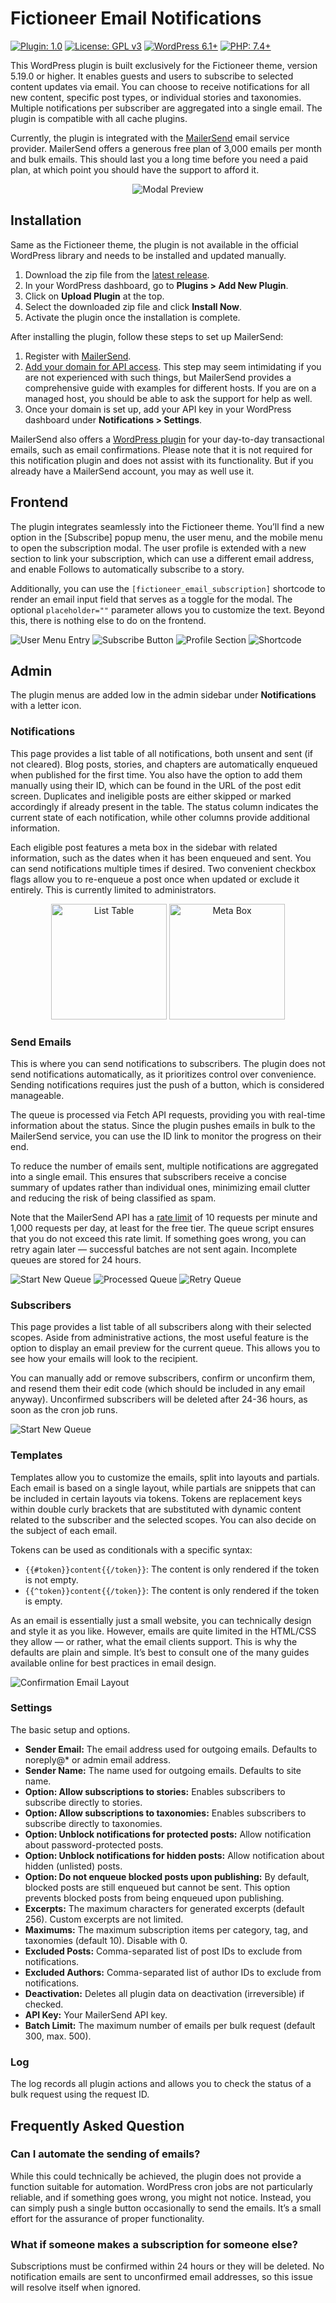 # Fictioneer Email Notifications

<p>
  <a href="https://github.com/Tetrakern/fictioneer-email-notifications"><img alt="Plugin: 1.0" src="https://img.shields.io/badge/plugin-1.0-blue?style=flat" /></a>
  <a href="LICENSE.md"><img alt="License: GPL v3" src="https://img.shields.io/badge/license-GPL%20v3-blue?style=flat" /></a>
  <a href="https://wordpress.org/download/"><img alt="WordPress 6.1+" src="https://img.shields.io/badge/WordPress-%3E%3D6.1-blue?style=flat" /></a>
  <a href="https://www.php.net/"><img alt="PHP: 7.4+" src="https://img.shields.io/badge/php-%3E%3D7.4-blue?logoColor=white&style=flat" /></a>
</p>

This WordPress plugin is built exclusively for the Fictioneer theme, version 5.19.0 or higher. It enables guests and users to subscribe to selected content updates via email. You can choose to receive notifications for all new content, specific post types, or individual stories and taxonomies. Multiple notifications per subscriber are aggregated into a single email. The plugin is compatible with all cache plugins.

Currently, the plugin is integrated with the [MailerSend](https://www.mailersend.com/) email service provider. MailerSend offers a generous free plan of 3,000 emails per month and bulk emails. This should last you a long time before you need a paid plan, at which point you should have the support to afford it.

<p align="center">
  <img src="repo/assets/fcnen_modal_preview.gif?raw=true" alt="Modal Preview" />
</p>

## Installation

Same as the Fictioneer theme, the plugin is not available in the official WordPress library and needs to be installed and updated manually.

1. Download the zip file from the [latest release](https://github.com/Tetrakern/fictioneer-email-notifications/releases).
2. In your WordPress dashboard, go to **Plugins > Add New Plugin**.
3. Click on **Upload Plugin** at the top.
4. Select the downloaded zip file and click **Install Now**.
5. Activate the plugin once the installation is complete.

After installing the plugin, follow these steps to set up MailerSend:

1. Register with [MailerSend](https://www.mailersend.com/help/getting-started).
2. [Add your domain for API access](https://www.mailersend.com/help/how-to-verify-and-authenticate-a-sending-domain). This step may seem intimidating if you are not experienced with such things, but MailerSend provides a comprehensive guide with examples for different hosts. If you are on a managed host, you should be able to ask the support for help as well.
3. Once your domain is set up, add your API key in your WordPress dashboard under **Notifications > Settings**.

MailerSend also offers a [WordPress plugin](https://www.mailersend.com/integrations/official-smtp-plugin) for your day-to-day transactional emails, such as email confirmations. Please note that it is not required for this notification plugin and does not assist with its functionality. But if you already have a MailerSend account, you may as well use it.

## Frontend

The plugin integrates seamlessly into the Fictioneer theme. You’ll find a new option in the \[Subscribe] popup menu, the user menu, and the mobile menu to open the subscription modal. The user profile is extended with a new section to link your subscription, which can use a different email address, and enable Follows to automatically subscribe to a story.

Additionally, you can use the `[fictioneer_email_subscription]` shortcode to render an email input field that serves as a toggle for the modal. The optional `placeholder=""` parameter allows you to customize the text. Beyond this, there is nothing else to do on the frontend.

![User Menu Entry](repo/assets/frontend_2.png?raw=true)
![Subscribe Button](repo/assets/frontend_1.png?raw=true)
![Profile Section](repo/assets/frontend_3.png?raw=true)
![Shortcode](repo/assets/shortcode.png?raw=true)

## Admin

The plugin menus are added low in the admin sidebar under **Notifications** with a letter icon.

### Notifications

This page provides a list table of all notifications, both unsent and sent (if not cleared). Blog posts, stories, and chapters are automatically enqueued when published for the first time. You also have the option to add them manually using their ID, which can be found in the URL of the post edit screen. Duplicates and ineligible posts are either skipped or marked accordingly if already present in the table. The status column indicates the current state of each notification, while other columns provide additional information.

Each eligible post features a meta box in the sidebar with related information, such as the dates when it has been enqueued and sent. You can send notifications multiple times if desired. Two convenient checkbox flags allow you to re-enqueue a post once when updated or exclude it entirely. This is currently limited to administrators.

<p align="center">
  <img src="repo/assets/notifications_table.png?raw=true" height="185" alt="List Table" />
  <img src="repo/assets/meta_box.png?raw=true" height="185" alt="Meta Box" />
</p>

### Send Emails

This is where you can send notifications to subscribers. The plugin does not send notifications automatically, as it prioritizes control over convenience. Sending notifications requires just the push of a button, which is considered manageable.

The queue is processed via Fetch API requests, providing you with real-time information about the status. Since the plugin pushes emails in bulk to the MailerSend service, you can use the ID link to monitor the progress on their end.

To reduce the number of emails sent, multiple notifications are aggregated into a single email. This ensures that subscribers receive a concise summary of updates rather than individual ones, minimizing email clutter and reducing the risk of being classified as spam.

Note that the MailerSend API has a [rate limit](https://developers.mailersend.com/general.html#rate-limits) of 10 requests per minute and 1,000 requests per day, at least for the free tier. The queue script ensures that you do not exceed this rate limit. If something goes wrong, you can retry again later — successful batches are not sent again. Incomplete queues are stored for 24 hours.

![Start New Queue](repo/assets/queue_1.png?raw=true)
![Processed Queue](repo/assets/queue_2.png?raw=true)
![Retry Queue](repo/assets/queue_3.png?raw=true)

### Subscribers

This page provides a list table of all subscribers along with their selected scopes. Aside from administrative actions, the most useful feature is the option to display an email preview for the current queue. This allows you to see how your emails will look to the recipient.

You can manually add or remove subscribers, confirm or unconfirm them, and resend them their edit code (which should be included in any email anyway). Unconfirmed subscribers will be deleted after 24-36 hours, as soon as the cron job runs.

![Start New Queue](repo/assets/subscribers_table.png?raw=true)

### Templates

Templates allow you to customize the emails, split into layouts and partials. Each email is based on a single layout, while partials are snippets that can be included in certain layouts via tokens. Tokens are replacement keys within double curly brackets that are substituted with dynamic content related to the subscriber and the selected scopes. You can also decide on the subject of each email.

Tokens can be used as conditionals with a specific syntax:

* `{{#token}}content{{/token}}`: The content is only rendered if the token is not empty.
* `{{^token}}content{{/token}}`: The content is only rendered if the token is empty.

As an email is essentially just a small website, you can technically design and style it as you like. However, emails are quite limited in the HTML/CSS they allow — or rather, what the email clients support. This is why the defaults are plain and simple. It’s best to consult one of the many guides available online for best practices in email design.

![Confirmation Email Layout](repo/assets/templates_1.png?raw=true)

### Settings

The basic setup and options.

* **Sender Email:** The email address used for outgoing emails. Defaults to noreply@* or admin email address.
* **Sender Name:** The name used for outgoing emails. Defaults to site name.
* **Option: Allow subscriptions to stories:** Enables subscribers to subscribe directly to stories.
* **Option: Allow subscriptions to taxonomies:** Enables subscribers to subscribe directly to taxonomies.
* **Option: Unblock notifications for protected posts:** Allow notification about password-protected posts.
* **Option: Unblock notifications for hidden posts:** Allow notification about hidden (unlisted) posts.
* **Option: Do not enqueue blocked posts upon publishing:** By default, blocked posts are still enqueued but cannot be sent. This option prevents blocked posts from being enqueued upon publishing.
* **Excerpts:** The maximum characters for generated excerpts (default 256). Custom excerpts are not limited.
* **Maximums:** The maximum subscription items per category, tag, and taxonomies (default 10). Disable with 0.
* **Excluded Posts:** Comma-separated list of post IDs to exclude from notifications.
* **Excluded Authors:** Comma-separated list of author IDs to exclude from notifications.
* **Deactivation:** Deletes all plugin data on deactivation (irreversible) if checked.
* **API Key:** Your MailerSend API key.
* **Batch Limit:** The maximum number of emails per bulk request (default 300, max. 500).

### Log

The log records all plugin actions and allows you to check the status of a bulk request using the request ID.

## Frequently Asked Question

### Can I automate the sending of emails?

While this could technically be achieved, the plugin does not provide a function suitable for automation. WordPress cron jobs are not particularly reliable, and if something goes wrong, you might not notice. Instead, you can simply push a single button occasionally to send the emails. It’s a small effort for the assurance of proper functionality.

### What if someone makes a subscription for someone else?

Subscriptions must be confirmed within 24 hours or they will be deleted. No notification emails are sent to unconfirmed email addresses, so this issue will resolve itself when ignored.
